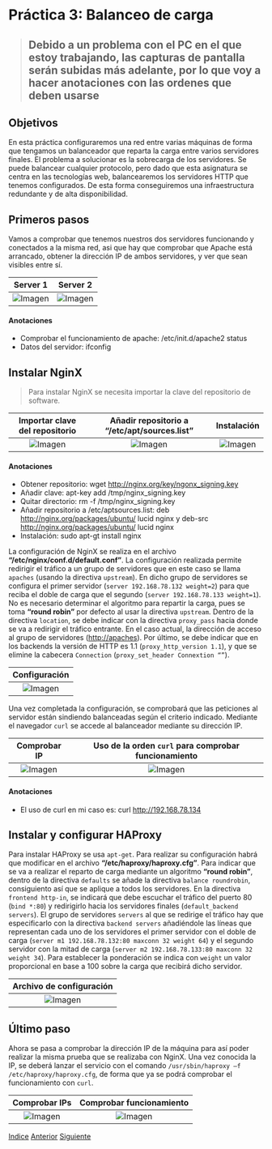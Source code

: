 # Práctica 3: Balanceo de carga

> ## Debido a un problema con el PC en el que estoy trabajando, las capturas de pantalla serán subidas más adelante, por lo que voy a hacer anotaciones con las ordenes que deben usarse


## Objetivos
En esta práctica configuraremos una red entre varias máquinas de forma que tengamos un balanceador que reparta la carga entre varios servidores finales.
El problema a solucionar es la sobrecarga de los servidores. Se puede balancear cualquier protocolo, pero dado que esta asignatura se centra en las tecnologías web, balancearemos los servidores HTTP que tenemos configurados.
De esta forma conseguiremos una infraestructura redundante y de alta disponibilidad.

## Primeros pasos
Vamos a comprobar que tenemos nuestros dos servidores funcionando y conectados a la misma red, asi que hay que comprobar que Apache está arrancado, obtener la dirección IP de ambos servidores, y ver que sean visibles entre sí.

| Server 1 | Server 2 | 
| :-------------: | :-------------: |
| ![Imagen]() | ![Imagen]() |

#### Anotaciones 
- Comprobar el funcionamiento de apache: /etc/init.d/apache2 status
- Datos del servidor: ifconfig

## Instalar NginX
> Para instalar NginX se necesita importar la clave del repositorio de software.

| Importar clave del repositorio | Añadir repositorio a **“/etc/apt/sources.list”** | Instalación | 
| :-------------: | :-------------: |  :-------------: |
| ![Imagen]() | ![Imagen]() | ![Imagen]() |

#### Anotaciones 
- Obtener repositorio: wget http://nginx.org/key/ngonx_signing.key
- Añadir clave: apt-key add /tmp/nginx_signing.key
- Quitar directorio: rm -f /tmp/nginx_signing.key
- Añadir repositorio a /etc/aptsources.list: deb http://nginx.org/packages/ubuntu/ lucid nginx y deb-src http://nginx.org/packages/ubuntu/ lucid nginx
- Instalación: sudo apt-gt install nginx

La configuración de NginX se realiza en el archivo **“/etc/nginx/conf.d/default.conf”**. La configuración realizada permite redirigir el tráfico a un grupo de servidores que en este caso se llama `apaches` (usando la directiva `upstream`). En dicho grupo de servidores se configura el primer servidor (`server 192.168.78.132 weight=2`) para que reciba el doble de carga que el segundo (`server 192.168.78.133 weight=1`). No es necesario determinar el algoritmo para repartir la carga, pues se toma **“round robin”** por defecto al usar la directiva `upstream`. Dentro de la directiva `location`, se debe indicar con la directiva `proxy_pass` hacia donde se va a redirigir el tráfico entrante. En el caso actual, la dirección de acceso al grupo de servidores ([http://apaches](http://apaches)). Por último, se debe indicar que en los backends la versión de HTTP es 1.1 (`proxy_http_version 1.1`), y que se elimine la cabecera `Connection` (`proxy_set_header Connextion “”`).

| Configuración |
| :-------------: |
| ![Imagen](https://github.com/JoseAdriGP/SWAP/blob/master/Practicas/P2/Images/Comprobaci%C3%B3nIPs.PNG) |

Una vez completada la configuración, se comprobará que las peticiones al servidor están sindiendo balanceadas según el criterio indicado. Mediante el navegador `curl` se accede al balanceador mediante su dirección IP.

| Comprobar IP | Uso de la orden `curl` para comprobar funcionamiento| 
| :-------------: | :-------------: |
| ![Imagen]() | ![Imagen]() |

#### Anotaciones 
- El uso de curl en mi caso es: curl http://192.168.78.134

## Instalar y configurar HAProxy
Para instalar HAProxy se usa `apt-get`. 
Para realizar su configuración habrá que modificar en el archivo **“/etc/haproxy/haproxy.cfg”**. Para indicar que se va a realizar el reparto de carga mediante un algoritmo **“round robin”**, dentro de la directiva `defaults` se añade la directiva `balance roundrobin`, consiguiento así que se aplique a todos los servidores. En la directiva `frontend http-in`, se indicará que debe escuchar el tráfico del puerto 80 (`bind *:80`) y redirigirlo hacia los servidores finales (`default_backend servers`). El grupo de servidores `servers` al que se redirige el tráfico hay que especificarlo con la directiva `backend servers` añadiéndole las líneas que representan cada uno de los servidores el primer servidor con el doble de carga (`server m1 192.168.78.132:80 maxconn 32 weight 64`) y el segundo servidor con la mitad de carga (`server m2 192.168.78.133:80 maxconn 32 weight 34`). Para establecer la ponderación se indica con `weight` un valor proporcional en base a 100 sobre la carga que recibirá dicho servidor.

| Archivo de configuración |
| :-------------: |
| ![Imagen]() |

## Último paso
Ahora se pasa a comprobar la dirección IP de la máquina para así poder realizar la misma prueba que se realizaba con NginX. Una vez conocida la IP, se deberá lanzar el servicio con el comando `/usr/sbin/haproxy –f /etc/haproxy/haproxy.cfg`, de forma que ya se podrá comprobar el funcionamiento con `curl`.

| Comprobar IPs | Comprobar funcionamiento | 
| :-------------: | :-------------: |
| ![Imagen]() | ![Imagen]() |


[Indice](https://github.com/JoseAdriGP/SWAP-Practicas/blob/master/README.md) [Anterior](https://github.com/JoseAdriGP/SWAP/blob/master/Practicas/P2/README.md) [Siguiente](https://github.com/JoseAdriGP/SWAP/blob/master/Practicas/P4/README.md)
